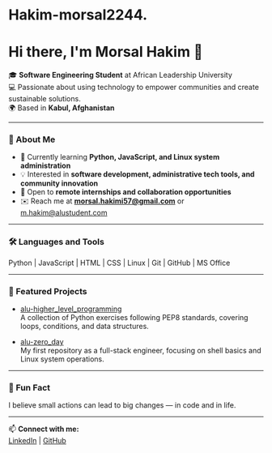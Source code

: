 # Hakim-morsal2244.

# Hi there, I'm Morsal Hakim 👋

🎓 **Software Engineering Student** at African Leadership University  
💻 Passionate about using technology to empower communities and create sustainable solutions.  
🌍 Based in **Kabul, Afghanistan** 

---

### 🧠 About Me
- 🌱 Currently learning **Python, JavaScript, and Linux system administration**
- 💡 Interested in **software development, administrative tech tools, and community innovation**
- 🤝 Open to **remote internships and collaboration opportunities**
- ✉️ Reach me at **morsal.hakimi57@gmail.com** or m.hakim@alustudent.com

---

### 🛠️ Languages and Tools
Python | JavaScript | HTML | CSS | Linux | Git | GitHub | MS Office

---

### 📌 Featured Projects
- [alu-higher_level_programming](https://github.com/Hakim-morsal2244/alu-higher_level_programming)  
  A collection of Python exercises following PEP8 standards, covering loops, conditions, and data structures.

- [alu-zero_day](https://github.com/Hakim-morsal2244/alu-zero_day)  
  My first repository as a full-stack engineer, focusing on shell basics and Linux system operations.

---

### 🌟 Fun Fact
I believe small actions can lead to big changes — in code and in life.

---
📫 **Connect with me:**  
[LinkedIn](https://linkedin.com/in/morsalhakim) | [GitHub](https://github.com/Hakim-morsal2244)
